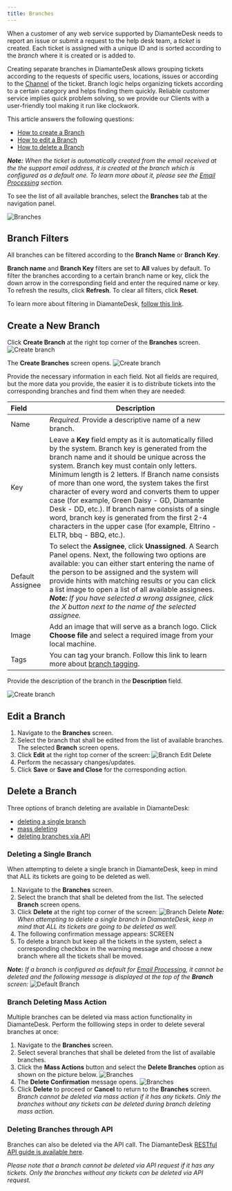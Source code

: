 ```yaml
---
title: Branches
---
```


When a customer of any web service supported by DiamanteDesk needs to report an issue or submit a request to the help desk team, a _ticket_ is created. Each ticket is assigned with a unique ID and is sorted according to the _branch_ where it is created or is added to.


Creating separate branches in DiamanteDesk allows grouping tickets according to the requests of specific users, locations, issues or according to the [Channel](channels/index.html) of the ticket. Branch logic helps organizing tickets according to a certain category and helps finding them quickly. Reliable customer service implies quick problem solving, so we provide our Clients with a user-friendly tool making it run like clockwork.

This article answers the following questions:

* [How to create a Branch](#create-branch)
* [How to edit a Branch](#edit-branch)
* [How to delete a Branch](#delete-branch)

_**Note:** When the ticket is automatically created from the email received at the the support email address, it is created at the branch which is configured as a default one. To learn more about it, please see the [Email Processing](channels/email-processing.html) section._

To see the list of all available branches, select the **Branches** tab at the navigation panel. 

![Branches](img/branches.png)

## Branch Filters

All branches can be filtered according to the **Branch Name** or **Branch Key**. 


**Branch name** and **Branch Key** filters are set to **All** values by default. To filter the branches according to a certain branch name or key, click the down arrow in the corresponding field and enter the required name or key. To refresh the results, click **Refresh**. To clear all filters, click **Reset**.

To learn more about filtering in DiamanteDesk, [follow this link](filters.html).

## <a name="create-branch"></a> Create a New Branch

Click **Create Branch** at the right top corner of the **Branches** screen. 
![Create branch](img/create_branch1.png)

The **Create Branches** screen opens.
![Create branch](img/create_branches_details.png)

Provide the necessary information in each field. Not all fields are required, but the more data you provide, the easier it is to distribute tickets into the corresponding branches and find them when they are needed:

Field  | Description
:------------- | -------------
Name  | _Required._ Provide a descriptive name of a new branch.
Key | Leave a **Key** field empty as it is automatically filled by the system. Branch key is generated from the branch name and it should be unique across the system. Branch key must contain only letters. Minimum length is 2 letters. If Branch name consists of more than one word, the system takes the first character of every word and converts them to upper case (for example, Green Daisy - GD, Diamante Desk - DD, etc.). If branch name consists of a single word, branch key is generated from the first 2-4 characters in the upper case (for example, Eltrino - ELTR, bbq - BBQ, etc.).
Default Assignee | To select the **Assignee**, click **Unassigned**. A Search Panel opens. Next, the following two options are available: you can either start entering the name of the person to be assigned and the system will provide hints with matching results or you can click a list image to open a list of all available assignees. _**Note:** If you have selected a wrong assignee, click the X button next to the name of the selected assignee._
Image |Add an image that will serve as a branch logo. Click **Choose file** and select a required image from your local machine.
Tags | You can tag your branch. Follow this link to learn more about [branch tagging](tagging.html).

Provide the description of the branch in the **Description** field.

![Create branch](img/create_branches_description.png)

## <a name="edit-branch"></a> Edit a Branch

1. Navigate to the **Branches** screen.
2. Select the branch that shall be edited from the list of available branches. The selected **Branch** screen opens.
3. Click **Edit** at the right top corner of the screen:
![Branch Edit Delete](img/branches_edit.png)
4. Perform the necassary changes/updates.
5. Click **Save** or **Save and Close** for the corresponding action.

## <a name="delete-branch"></a> Delete a Branch

Three options of branch deleting are available in DiamanteDesk:

* [deleting a single branch](#single-delete)
* [mass deleting](#mass-delete)
* [deleting branches via API](#API-delete)

### <a name="single-delete"></a> Deleting a Single Branch

When attempting to delete a single branch in DiamanteDesk, keep in mind that ALL its tickets are going to be deleted as well.

1. Navigate to the **Branches** screen.
2. Select the branch that shall be deleted from the list. The selected **Branch** screen opens.
3. Click **Delete** at the right top corner of the screen:
![Branch Delete](img/branches_delete1.png)
_**Note:** When attempting to delete a single branch in DiamanteDesk, keep in mind that ALL its tickets are going to be deleted as well._
4. The following confirmation message appears:
SCREEN
5. To delete a branch but keep all the tickets in the system, select a corresponding checkbox in the warning message and choose a new branch where all the tickets shall be moved.

_**Note:** If a branch is configured as default for [Email Processing](channels/email-processing.html), it cannot be deleted and the following message is displayed at the top of the **Branch** screen:_
![Default Branch](img/branches_default.png)

### <a name="mass-delete"></a> Branch Deleting Mass Action 

Multiple branches can be deleted via mass action functionality in DiamanteDesk. Perform the folllowing steps in order to delete several branches at once:

1. Navigate to the **Branches** screen.
2. Select several branches that shall be deleted from the list of available branches. 
3. Click the **Mass Actions** button and select the **Delete Branches** option as shown on the picture below.
![Branches](img/branches_mass_action.png)
4. The **Delete Confirmation** message opens.
![Branches](img/delete_confirmation.png)
5. Click **Delete** to proceed or **Cancel** to return to the **Branches** screen. _Branch cannot be deleted via mass action if it has any tickets. Only the branches without any tickets can be deleted during branch deleting mass action._

### <a name="API-delete"></a> Deleting Branches through API

Branches can also be deleted via the API call. The DiamanteDesk [RESTful API guide is available here](../developer-guide/restful-api-guide.html).

_Please note that a branch cannot be deleted via API request if it has any tickets. Only the branches without any tickets can be deleted via API request._